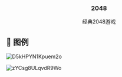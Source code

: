 <h3 align="center">2048</h3>

<p align="center"> 
    经典2048游戏
    <br> 
</p>

## 🎨 图例 <a name = "tuli"></a>



![D5kHPYN1Kpuem2o](https://i.loli.net/2019/08/10/D5kHPYN1Kpuem2o.png)



![zYCsg8ULqvdR9Wo](https://i.loli.net/2019/08/10/zYCsg8ULqvdR9Wo.png)
